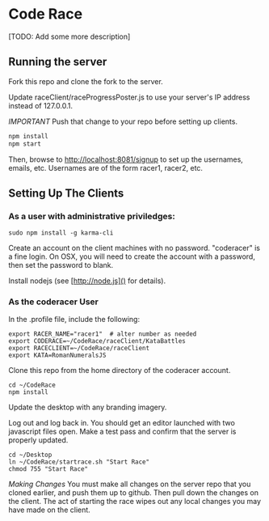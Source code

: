 # Code Race

[TODO: Add some more description]

## Running the server

Fork this repo and clone the fork to the server.

Update raceClient/raceProgressPoster.js to use your server's IP address
instead of 127.0.0.1.  

*IMPORTANT* Push that change to your repo before setting up clients.


```sh
npm install
npm start
```

Then, browse to [http://localhost:8081/signup]() to set up the
usernames, emails, etc.  Usernames are of the form racer1, racer2, etc.


## Setting Up The Clients

### As a user with administrative priviledges:

    sudo npm install -g karma-cli

Create an account on the client machines with no password.  "coderacer" is
a fine login.  On OSX, you will need to create the account with a
password, then set the password to blank.

Install nodejs (see [http://node.js]() for details).


### As the coderacer User

In the .profile file, include the following:

    export RACER_NAME="racer1"  # alter number as needed
    export CODERACE=~/CodeRace/raceClient/KataBattles
    export RACECLIENT=~/CodeRace/raceClient
    export KATA=RomanNumeralsJS

Clone this repo from the home directory of the coderacer account.

    cd ~/CodeRace
    npm install

Update the desktop with any branding imagery.

Log out and log back in.  You should get an editor launched with two
javascript files open.  Make a test pass and confirm that the server is
properly updated.

    cd ~/Desktop
    ln ~/CodeRace/startrace.sh "Start Race"
    chmod 755 "Start Race"

*Making Changes*  You must make all changes on the server repo that you
cloned earlier, and push them up to github.  Then pull down the changes
on the client.  The act of starting the race wipes out any local changes
you may have made on the client.
